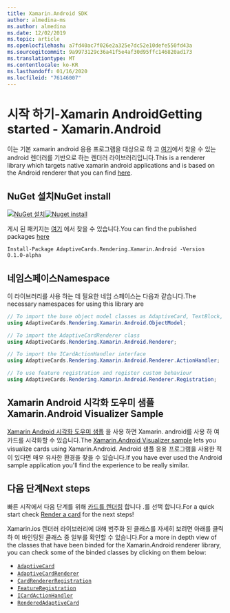 ```yaml
---
title: Xamarin.Android SDK
author: almedina-ms
ms.author: almedina
ms.date: 12/02/2019
ms.topic: article
ms.openlocfilehash: a7fd40ac7f026e2a325e7dc52e10defe550fd43a
ms.sourcegitcommit: 9a9973129c36a41f5e4af30d95ffc146820ad173
ms.translationtype: MT
ms.contentlocale: ko-KR
ms.lasthandoff: 01/16/2020
ms.locfileid: "76146007"
---
```

# <a name="getting-started---xamarinandroid"></a><span data-ttu-id="40b5b-102">시작 하기-Xamarin Android</span><span class="sxs-lookup"><span data-stu-id="40b5b-102">Getting started - Xamarin.Android</span></span>

<span data-ttu-id="40b5b-103">이는 기본 xamarin android 응용 프로그램을 대상으로 하 고 [여기](../../android/getting-started.md)에서 찾을 수 있는 android 렌더러를 기반으로 하는 렌더러 라이브러리입니다.</span><span class="sxs-lookup"><span data-stu-id="40b5b-103">This is a renderer library which targets native xamarin android applications and is based on the Android renderer that you can find [here](../../android/getting-started.md).</span></span> 

## <a name="nuget-install"></a><span data-ttu-id="40b5b-104">NuGet 설치</span><span class="sxs-lookup"><span data-stu-id="40b5b-104">NuGet install</span></span>

<span data-ttu-id="40b5b-105">[![NuGet 설치](https://img.shields.io/nuget/vpre/AdaptiveCards.Rendering.Xamarin.Android.svg)](https://www.nuget.org/packages/AdaptiveCards.Rendering.Xamarin.Android)</span><span class="sxs-lookup"><span data-stu-id="40b5b-105">[![Nuget install](https://img.shields.io/nuget/vpre/AdaptiveCards.Rendering.Xamarin.Android.svg)](https://www.nuget.org/packages/AdaptiveCards.Rendering.Xamarin.Android)</span></span>

<span data-ttu-id="40b5b-106">게시 된 패키지는 [여기](http://nuget.org) 에서 찾을 수 있습니다.</span><span class="sxs-lookup"><span data-stu-id="40b5b-106">You can find the published packages [here](http://nuget.org)</span></span>

```console
Install-Package AdaptiveCards.Rendering.Xamarin.Android -Version 0.1.0-alpha
```

## <a name="namespace"></a><span data-ttu-id="40b5b-107">네임스페이스</span><span class="sxs-lookup"><span data-stu-id="40b5b-107">Namespace</span></span>

<span data-ttu-id="40b5b-108">이 라이브러리를 사용 하는 데 필요한 네임 스페이스는 다음과 같습니다.</span><span class="sxs-lookup"><span data-stu-id="40b5b-108">The necessary namespaces for using this library are</span></span>
```csharp
// To import the base object model classes as AdaptiveCard, TextBlock, Column, ShowCardAction, ...
using AdaptiveCards.Rendering.Xamarin.Android.ObjectModel;

// To import the AdaptiveCardRenderer class
using AdaptiveCards.Rendering.Xamarin.Android.Renderer;

// To import the ICardActionHandler interface
using AdaptiveCards.Rendering.Xamarin.Android.Renderer.ActionHandler;

// To use feature registration and register custom behaviour 
using AdaptiveCards.Rendering.Xamarin.Android.Renderer.Registration;
```

## <a name="xamarinandroid-visualizer-sample"></a><span data-ttu-id="40b5b-109">Xamarin Android 시각화 도우미 샘플</span><span class="sxs-lookup"><span data-stu-id="40b5b-109">Xamarin.Android Visualizer Sample</span></span>

<span data-ttu-id="40b5b-110">[Xamarin Android 시각화 도우미 샘플](https://github.com/Microsoft/AdaptiveCards/tree/master/source/xamarin/Xamarin.Droid.Sample) 을 사용 하면 Xamarin. android를 사용 하 여 카드를 시각화할 수 있습니다.</span><span class="sxs-lookup"><span data-stu-id="40b5b-110">The [Xamarin.Android Visualizer sample](https://github.com/Microsoft/AdaptiveCards/tree/master/source/xamarin/Xamarin.Droid.Sample) lets you visualize cards using Xamarin.Android.</span></span> <span data-ttu-id="40b5b-111">Android 샘플 응용 프로그램을 사용한 적이 있다면 매우 유사한 환경을 찾을 수 있습니다.</span><span class="sxs-lookup"><span data-stu-id="40b5b-111">If you have ever used the Android sample application you'll find the experience to be really similar.</span></span>

## <a name="next-steps"></a><span data-ttu-id="40b5b-112">다음 단계</span><span class="sxs-lookup"><span data-stu-id="40b5b-112">Next steps</span></span>

<span data-ttu-id="40b5b-113">빠른 시작에서 다음 단계를 위해 [카드를 렌더링](render-a-card.md) 합니다 .를 선택 합니다.</span><span class="sxs-lookup"><span data-stu-id="40b5b-113">For a quick start check [Render a card](render-a-card.md) for the next steps!</span></span>

<span data-ttu-id="40b5b-114">Xamarin.ios 렌더러 라이브러리에 대해 범주화 된 클래스를 자세히 보려면 아래를 클릭 하 여 바인딩된 클래스 중 일부를 확인할 수 있습니다.</span><span class="sxs-lookup"><span data-stu-id="40b5b-114">For a more in depth view of the classes that have been binded for the Xamarin.Android renderer library, you can check some of the binded classes by clicking on them below:</span></span>
* [```AdaptiveCard```](adaptivecards-rendering-xamarin-android-objectmodel-adaptivecard.md)
* [```AdaptiveCardRenderer```](adaptivecards-rendering-xamarin-android-renderer-adaptivecardrenderer.md)
* [```CardRendererRegistration```](adaptivecards-rendering-xamarin-android-renderer-cardrendererregistration.md)
* [```FeatureRegistration```](adaptivecards-rendering-xamarin-android-objectmodel-featureregistration.md)
* [```ICardActionHandler```](adaptivecards-renderin-xamarin-android-renderer-actionhandler-icardactionhandler.md)
* [```RenderedAdaptiveCard```](adaptivecards-rendering-xamarin-android-renderer-renderedadaptivecard.md)